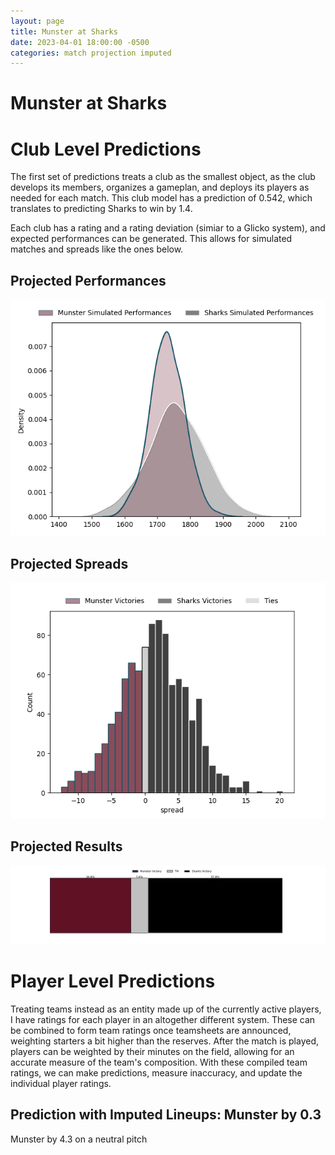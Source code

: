 ```yaml
---  
layout: page  
title: Munster at Sharks  
date: 2023-04-01 18:00:00 -0500  
categories: match projection imputed  
---
```

# Munster at Sharks

# Club Level Predictions


The first set of predictions treats a club as the smallest object, as the club develops its members, organizes a gameplan, and deploys its players as needed for each match. This club model has a prediction of 0.542, which translates to predicting Sharks to win by 1.4.

Each club has a rating and a rating deviation (simiar to a Glicko system), and expected performances can be generated. This allows for simulated matches and spreads like the ones below.
## Projected Performances


![Projected Performances](plots/performances_2023-04-01-Sharks-Munster.png)
## Projected Spreads


![Projected Spreads](plots/spreads_2023-04-01-Sharks-Munster.png)
## Projected Results


![Projected Results](plots/resultbar_2023-04-01-Sharks-Munster.png)
# Player Level Predictions


Treating teams instead as an entity made up of the currently active players, I have ratings for each player in an altogether different system. These can be combined to form team ratings once teamsheets are announced, weighting starters a bit higher than the reserves. After the match is played, players can be weighted by their minutes on the field, allowing for an accurate measure of the team's composition. With these compiled team ratings, we can make predictions, measure inaccuracy, and update the individual player ratings.
## Prediction with Imputed Lineups: Munster by 0.3


Munster by 4.3 on a neutral pitch

